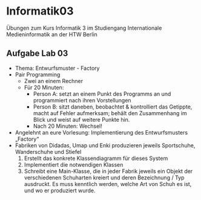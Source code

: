 # Informatik03
Übungen zum Kurs Informatik 3 im Studiengang Internationale Medieninformatik an der HTW Berlin
## Aufgabe Lab 03
- Thema: Entwurfsmuster - Factory
- Pair Programming
  - Zwei an einem Rechner
  - Für 20 Minuten:
    - Person A: setzt an einem Punkt des Programms an und programmiert nach ihren Vorstellungen
    - Person B: sitzt daneben, beobachtet & kontrolliert das Getippte, macht auf Fehler aufmerksam; behält den Zusammenhang im Blick und weist auf weitere Punkte hin.
    - Nach 20 Minuten: Wechsel!
- Angelehnt an eure Vorlesung: Implementierung des Entwurfsmusters „Factory“
- Fabriken von Didadas, Umap und Enki produzieren jeweils Sportschuhe, Wanderschuhe und Stiefel
  1. Erstellt das konkrete Klassendiagramm für dieses System
  2. Implementiert die notwendigen Klassen
  3. Schreibt eine Main-Klasse, die in jeder Fabrik jeweils ein Objekt der verschiedenen Schuharten kreiert und deren Bezeichnung / Typ ausdruckt. Es muss kenntlich werden, welche Art von Schuh es ist, und wo er produziert wurde.
